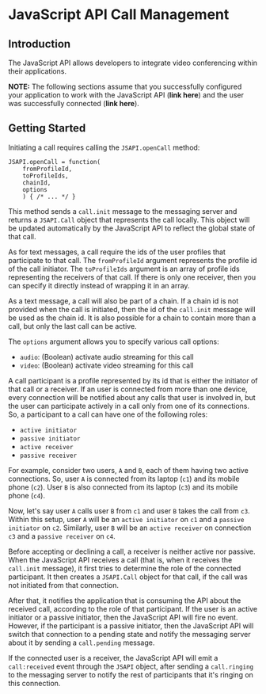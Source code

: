 
# JavaScript API Call Management #


## Introduction


The JavaScript API allows developers to integrate video conferencing within their applications.

**NOTE:** The following sections assume that you successfully configured your application to work with the JavaScript API (**link here**) and the user was successfully connected (**link here**).


## Getting Started


Initiating a call requires calling the `JSAPI.openCall` method:

	JSAPI.openCall = function(
		fromProfileId,
		toProfileIds,
		chainId,
		options
		) { /* ... */ }

This method sends a `call.init` message to the messaging server and returns a `JSAPI.Call` object that represents the call locally. This object will be updated automatically by the JavaScript API to reflect the global state of that call.

As for text messages, a call require the ids of the user profiles that participate to that call. The `fromProfileId` argument represents the profile id of the call initiator. The `toProfileIds` argument is an array of profile ids representing the receivers of that call. If there is only one receiver, then you can specify it directly instead of wrapping it in an array. 

As a text message, a call will also be part of a chain. If a chain id is not provided when the call is initiated, then the id of the `call.init` message will be used as the chain id. It is also possible for a chain to contain more than a call, but only the last call can be active.

The `options` argument allows you to specify various call options:

- `audio`: (Boolean) activate audio streaming for this call
- `video`: (Boolean) activate video streaming for this call

A call participant is a profile represented by its id that is either the initiator of that call or a receiver. If an user is connected from more than one device, every connection will be notified about any calls that user is involved in, but the user can participate actively in a call only from one of its connections. So, a participant to a call can have one of the following roles:

- `active initiator`
- `passive initiator`
- `active receiver`
- `passive receiver`

For example, consider two users, `A` and `B`, each of them having two active connections. So, user `A` is connected from its laptop (`c1`) and its mobile phone (`c2`). User `B` is also connected from its laptop (`c3`) and its mobile phone (`c4`).

Now, let's say user `A` calls user `B` from `c1` and user `B` takes the call from `c3`. Within this setup, user `A` will be an `active initiator` on `c1` and a `passive initiator` on `c2`. Similarly, user `B` will be an `active receiver` on connection `c3` and a `passive receiver` on `c4`.

Before accepting or declining a call, a receiver is neither active nor passive. When the JavaScript API receives a call (that is, when it receives the `call.init` message), it first tries to determine the role of the connected participant. It then creates a `JSAPI.Call` object for that call, if the call was not initiated from that connection.

After that, it notifies the application that is consuming the API about the received call, according to the role of that participant. If the user is an active initiator or a passive initiator, then the JavaScript API will fire no event. However, if the participant is a passive initiator, then the JavaScript API will switch that connection to a pending state and notify the messaging server about it by sending a `call.pending` message.

If the connected user is a receiver, the JavaScript API will emit 
a `call:received` event through the `JSAPI` object, after sending a `call.ringing` to the messaging server to notify the rest of participants that it's ringing on this connection.
